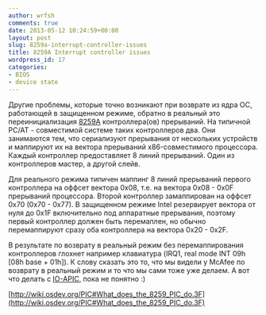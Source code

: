 ```yaml
---
author: wrfsh
comments: true
date: 2013-05-12 10:24:59+00:00
layout: post
slug: 8259a-interrupt-controller-issues
title: 8259A Interrupt controller issues
wordpress_id: 17
categories:
- BIOS
- device state
---
```


Другие проблемы, которые точно возникают при возврате из ядра ОС, работающей в защищенном режиме, обратно в реальный это переинициализация [8259A](http://en.wikipedia.org/wiki/Intel_8259) контроллера(ов) прерываний. На типичной PC/AT - совместимой системе таких контроллеров два. Они занимаются тем, что сериализуют прерывания от нескольких устройств и маппируют их на вектора прерываний x86-совместимого процессора. Каждый контроллер предоставляет 8 линий прерываний. Один из контроллеров мастер, а другой слейв.

Для реального режима типичен маппинг 8 линий прерываний первого контроллера на оффсет вектора 0x08, т.е. на вектора 0x08 - 0x0F прерываний процессора. Второй контроллер замаппирован на оффсет 0x70 (0x70 - 0x77). В защищенном режиме Intel резервирует вектора от нуля до 0x1F включительно под аппаратные прерывания, поэтому первый контроллер должен быть перемаплен, но обычно перемаппируют сразу оба контроллера на вектора 0x20 - 0x2F.

В результате по возврату в реальный режим без перемаппирования контроллеров глохнет например клавиатура (IRQ1, real mode INT 09h [08h base + 01h]). К слову сказать это то, что мы видели у McAfee по возврату в реальный режим и то что мы сами тоже уже делаем. А вот что делать с [IO-APIC](http://en.wikipedia.org/wiki/Intel_APIC_Architecture), пока не понятно :)



[http://wiki.osdev.org/PIC#What_does_the_8259_PIC_do.3F](http://wiki.osdev.org/PIC#What_does_the_8259_PIC_do.3F)

